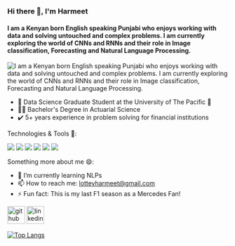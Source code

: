 ### Hi there 👋, I'm Harmeet
#### I am a Kenyan born English speaking Punjabi who enjoys working with data and solving untouched and complex problems. I am currently exploring the world of CNNs and RNNs and their role in Image classification, Forecasting and Natural Language Processing.
![I am a Kenyan born English speaking Punjabi who enjoys working with data and solving untouched and complex problems. I am currently exploring the world of CNNs and RNNs and their role in Image classification, Forecasting and Natural Language Processing.](https://arturssmirnovs.github.io/github-profile-readme-generator/images/banner.png)

* 📖 Data Science Graduate Student at the University of The Pacific 🏫
* 👨‍🎓 Bachelor's Degree in Actuarial Science
* ✔️ 5+ years experience in problem solving for financial institutions

Technologies & Tools 🔧: 

![](https://img.shields.io/badge/Code-Python-informational?style=flat&logo=python&logoColor=white&color=A48D0F)
![](https://img.shields.io/badge/Code-SQL-informational?style=flat&logo=mysql&logoColor=white&color=A48D0F)
![](https://img.shields.io/badge/Code-R-informational?style=flat&logo=R&logoColor=white&color=A48D0F)
![](https://img.shields.io/badge/Tool-Excel-informational?style=flat&logo=microsoft-excel&logoColor=white&color=A48D0F)
![](https://img.shields.io/badge/Tool-Google_Sheets-informational?style=flat&logo=google-sheets&logoColor=white&color=A48D0F)
![](https://img.shields.io/badge/Tool-Tableau-informational?style=flat&logo=tableau&logoColor=white&color=A48D0F)

Something more about me 😄:
- 🌱 I’m currently learning NLPs 
- 📫 How to reach me: lotteyharmeet@gmail.com 
- ⚡ Fun fact: This is my last F1 season as a Mercedes Fan! 


[<img src='https://cdn.jsdelivr.net/npm/simple-icons@3.0.1/icons/github.svg' alt='github' height='40'>](https://github.com/harmeetlotay96)  [<img src='https://cdn.jsdelivr.net/npm/simple-icons@3.0.1/icons/linkedin.svg' alt='linkedin' height='40'>](https://www.linkedin.com/in/harmeet-singh-lotay/)  

[![Top Langs](https://github-readme-stats.vercel.app/api/top-langs/?username=harmeetlotay96)](https://github.com/anuraghazra/github-readme-stats)



<!--
**harmeetlotay96/harmeetlotay96** is a ✨ _special_ ✨ repository because its `README.md` (this file) appears on your GitHub profile.

Here are some ideas to get you started:

- 🔭 I’m currently working on ...
- 🌱 I’m currently learning ...
- 👯 I’m looking to collaborate on ...
- 🤔 I’m looking for help with ...
- 💬 Ask me about ...
- 📫 How to reach me: ...
- 😄 Pronouns: ...
- ⚡ Fun fact: ...
-->
